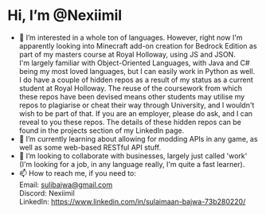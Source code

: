 # Hi, I’m @Nexiimil
- 👀 I’m interested in a whole ton of languages. However, right now I'm apparently looking into Minecraft add-on creation for Bedrock Edition as part of my masters course at Royal Holloway, using JS and JSON.  
I'm largely familiar with Object-Oriented Languages, with Java and C# being my most loved languages, but I can easily work in Python as well.
I do have a couple of hidden repos as a result of my status as a current student at Royal Holloway. The reuse of the coursework from which these repos have been devised means other students may utilise my repos to plagiarise or cheat their way through University, and I wouldn't wish to be part of that. If you are an employer, please do ask, and I can reveal to you these repos. The details of these hidden repos can be found in the projects section of my LinkedIn page.  
- 🌱 I’m currently learning about allowing for modding APIs in any game, as well as some web-based RESTful API stuff.
- 💞️ I’m looking to collaborate with businesses, largely just called 'work' (I'm looking for a job, in any language really, I'm quite a fast learner).
- 📫 How to reach me, if you need to:  
Email: sulibajwa@gmail.com  
Discord: Nexiimil  
LinkedIn: https://www.linkedin.com/in/sulaimaan-bajwa-73b280220/

